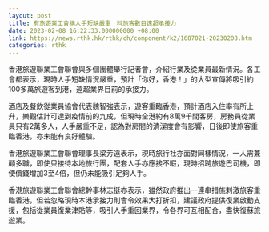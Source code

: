 ```yaml
---
layout: post
title: 有旅遊業工會稱人手短缺嚴重　料旅客數目遠超承接力
date: 2023-02-08 16:22:33.000000000 +08:00
link: https://news.rthk.hk/rthk/ch/component/k2/1687021-20230208.htm
categories: rthk
---
```


香港旅遊聯業工會聯會與多個團體舉行記者會，介紹行業及從業員最新情況。各工會都表示，現時人手短缺情況嚴重，預計「你好，香港！」的大型宣傳將吸引約100多萬旅遊客到港，遠超業界目前的承接力。

酒店及餐飲從業員協會代表魏智強表示，遊客重臨香港，預計酒店入住率有所上升，樂觀估計可達到疫情前的九成，但現時全港約有8萬9千間客房，房務員從業員只有2萬多人，人手嚴重不足，認為對房間的清潔度會有影響，日後即使旅客重臨香港，亦未能有良好體驗。

香港旅遊聯業工會聯會理事長梁芳遠表示，現時旅行社亦面對同樣情況，一人需兼顧多職，即使只接待本地旅行團，配套人手亦應接不暇，現時招聘旅遊巴司機，即使價錢增加3至4倍，但仍未能吸引足夠人手。

香港旅遊聯業工會聯會總幹事林志挺亦表示，雖然政府推出一連串措施刺激旅客重臨香港，但若忽略現時本港承接力則會令效果大打折扣，建議政府提供復業啟動支援，包括從業員復業津貼等，吸引人手重回業界，令各界可互相配合，盡快復蘇旅遊業。
